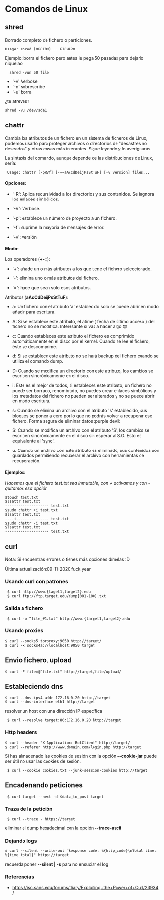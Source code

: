 # Comandos de Linux
## shred<p>
 Borrado completo de fichero o particiones.<p>
```Usage: shred [OPCIÓN]... FICHERO...```<p>
  Ejemplo: borra el fichero pero antes le pega 50 pasadas para dejarlo niquelao.<p>

```  shred -vun 50 file``` 
 - '-v' Verbose
 - '-n' sobrescribe
 - '-u' borra<p>
  
  ¿te atreves? <p>
```shred -vu /dev/sda1```
 
## chattr<p>
 
Cambia los atributos de un fichero en un sistema de ficheros de Linux, podemos usarlo para proteger archivos o directorios de "desastres no deseados" y otras cosas más interantes. Sigue leyendo y lo averiguarás.<p>
La sintaxis del comando, aunque depende de las distribuciones de Linux, sería:<p>
``` Usage: chattr [-pRVf] [-+=aAcCdDeijPsStTuF] [-v version] files...```<p>

#### Opciones:<p>
- '-R': Aplica recursividad a los directorios y sus contenidos. Se ingnora los enlaces simbólicos.<p>
- '-V': Verbose.<p>
- '-p': establece un número de proyecto a un fichero.<p>
- '-f': suprime la mayoría de mensajes de error.<p>
- '-v': versión<p>

#### Modo:
Los operadores (**+-=**):<p>
- '+': añade un o más atributos a los que tiene el fichero seleccionado.<p>
- '-': elimina uno o más atributos del fichero.<p>
- '=': hace que sean solo esos atributos.<p>

Atributos (**aAcCdDeijPsStTuF**):<p>
- a: Un fichero con el atributo 'a' establecido solo se puede abrir en modo añadir para escritura.<p>
- A: Si se establece este atributo, el atime ( fecha de último acceso ) del fichero no se modifica. Interesante si vas a hacer algo :sunglasses: <p>
- c: Cuando estableces este atributo el fichero es comprimido automáticamente en el disco por el kernel. Cuando se lee el fichero, éste se descomprime.<p>
- d: Si se establece este atributo no se hará backup del fichero cuando se utiliza el comando dump.<p>
- D: Cuando se modifica un directorio con este atributo, los cambios se escriben sincrónicamente en el disco.<p>
- i: Este es el mejor de todos, si estableces este atributo, un fichero no puede ser borrado, renombrado, no puedes crear enlaces simbólicos y los metadatos del fichero no pueden ser alterados y no se puede abrir en modo escritura.<p>
- s: Cuando se elimina un archivo con el atributo 's' establecido, sus bloques se ponen a cero por lo que no podrás volver a recuperar ese fichero. Forma segura de eliminar datos :purple devil:<p>
- S: Cuando se modifica un archivo con el atributo 'S', los cambios se escriben sincrónicamente en el disco sin esperar al S.O. Esto es equivalente al 'sync'.<p>
- u: Cuando un archivo con este atributo es eliminado, sus contenidos son guardados permitiendo recuperar el archivo con herramientas de recuperación.<p>

#### Ejemplos:
*Hacemos que el fichero test.txt sea inmutable, con + activamos y con - quitamos esa opción*
```
$touch test.txt
$lsattr test.txt 
-------------------- test.txt
$sudo chattr +i test.txt
$lsattr test.txt 
----i--------------- test.txt
$sudo chattr -i test.txt
$lsattr test.txt 
-------------------- test.txt
```

## curl<p>
Nota: Si encuentras errores o tienes más opciones dímelas :D<p>
Última actualización:09-11-2020 fuck year

### Usando curl con patrones
```
 $ curl http://www.{taget1,target2}.edu 
 $ curl ftp://ftp.target.edu/dump[001-100].txt
```
### Salida a fichero
```
 $ curl -o “file_#1.txt” http://www.{target1,target2}.edu
 ```

 ### Usando proxies
```
$ curl --socks5 torproxy:9050 http://target/
$ curl -x socks4a://localhost:9050 target
```

## Envio fichero, upload
```
$ curl -F file=@“file.txt" http://target/file/upload/
```

## Estableciendo dns
```
$ curl --dns-ipv4-addr 172.16.0.20 http://target
$ curl --dns-interface eth1 http://target
```

resolver un host con una dirección IP específica
```
 $ curl --resolve target:80:172.16.0.20 http://target
```
### Http headers
```
$ curl --header "X-Application: BotClient" http://target/
$ curl --referer http://www.domain.com/login.php http://target
```
 
Si has almacenado las cookies de sesión con la opción **--cookie-jar** puede ser útil no usar las cookies de sesión.
```
 $ curl --cookie cookies.txt --junk-session-cookies http://target
```
 
## Encadenando peticiones
```
 $ curl target --next -d $data_to_post target
```
 
### Traza de la petición
```
 $ curl --trace - https://target
```
 
eliminar el dump hexadecimal con la opción **--trace-ascii**

### Dejando logs
```
$ curl --silent --write-out "Response code: %{http_code}\nTotal time: %{time_total}" https://target
```
 
recuerda poner **--silent | -s** para no ensuciar el log

### Referencias

* https://isc.sans.edu/forums/diary/Exploiting+the+Power+of+Curl/23934/






 
 
 
